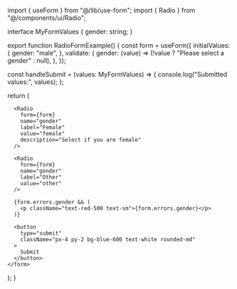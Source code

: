 import { useForm } from "@/lib/use-form";
import { Radio } from "@/components/ui/Radio";

interface MyFormValues {
  gender: string;
}

export function RadioFormExample() {
  const form = useForm<MyFormValues>({
    initialValues: {
      gender: "male",
    },
    validate: {
      gender: (value) => (!value ? "Please select a gender" : null),
    },
  });

  const handleSubmit = (values: MyFormValues) => {
    console.log("Submitted values:", values);
  };

  return (
    <form onSubmit={form.onSubmit(handleSubmit)} className="space-y-3">
      <Radio
        form={form}
        name="gender"
        label="Male"
        value="male"
        description="Select if you are male"
      />

      <Radio
        form={form}
        name="gender"
        label="Female"
        value="female"
        description="Select if you are female"
      />

      <Radio
        form={form}
        name="gender"
        label="Other"
        value="other"
      />

      {form.errors.gender && (
        <p className="text-red-500 text-sm">{form.errors.gender}</p>
      )}

      <button
        type="submit"
        className="px-4 py-2 bg-blue-600 text-white rounded-md"
      >
        Submit
      </button>
    </form>
  );
}
